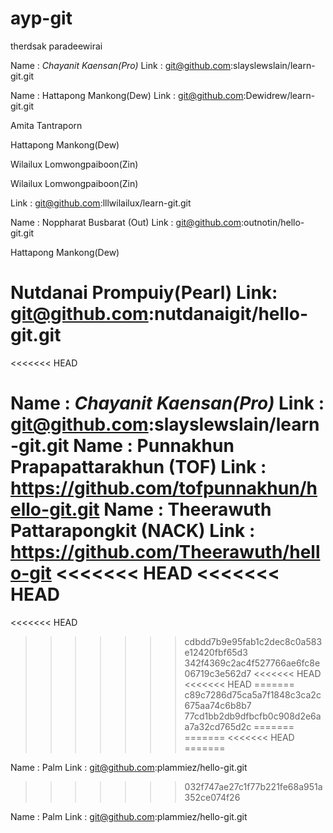 # ayp-git


therdsak paradeewirai

Name : *Chayanit Kaensan(Pro)*
Link : git@github.com:slayslewslain/learn-git.git

Name : Hattapong Mankong(Dew)
Link : git@github.com:Dewidrew/learn-git.git

Amita Tantraporn

Hattapong Mankong(Dew)

Wilailux Lomwongpaiboon(Zin)


Wilailux Lomwongpaiboon(Zin)

Link : git@github.com:lllwilailux/learn-git.git

Name : Noppharat Busbarat (Out)
Link : git@github.com:outnotin/hello-git.git


Hattapong Mankong(Dew)


Nutdanai Prompuiy(Pearl)
Link: git@github.com:nutdanaigit/hello-git.git
=======
<<<<<<< HEAD

Name : *Chayanit Kaensan(Pro)*
Link : git@github.com:slayslewslain/learn-git.git
Name : Punnakhun Prapapattarakhun (TOF)
Link : https://github.com/tofpunnakhun/hello-git.git
Name : Theerawuth Pattarapongkit (NACK)
Link : https://github.com/Theerawuth/hello-git
<<<<<<< HEAD
<<<<<<< HEAD
=======
<<<<<<< HEAD
>>>>>>> cdbdd7b9e95fab1c2dec8c0a583e12420fbf65d3
>>>>>>> 342f4369c2ac4f527766ae6fc8e06719c3e562d7
<<<<<<< HEAD
<<<<<<< HEAD
=======
>>>>>>> c89c7286d75ca5a7f1848c3ca2c675aa74c6b8b7
>>>>>>> 77cd1bb2db9dfbcfb0c908d2e6aa7a32cd765d2c
=======
=======
<<<<<<< HEAD
=======



Name : Palm
Link : git@github.com:plammiez/hello-git.git


>>>>>>> 032f747ae27c1f77b221fe68a951a352ce074f26

Name : Palm
Link : git@github.com:plammiez/hello-git.git

